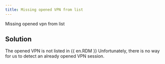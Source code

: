 ```yaml
---
title: Missing opened VPN from list
---
```

Missing opened vpn from list
## Solution
The opened VPN is not listed in {{ en.RDM }} Unfortunately, there is no way for us to detect an already opened VPN session.
